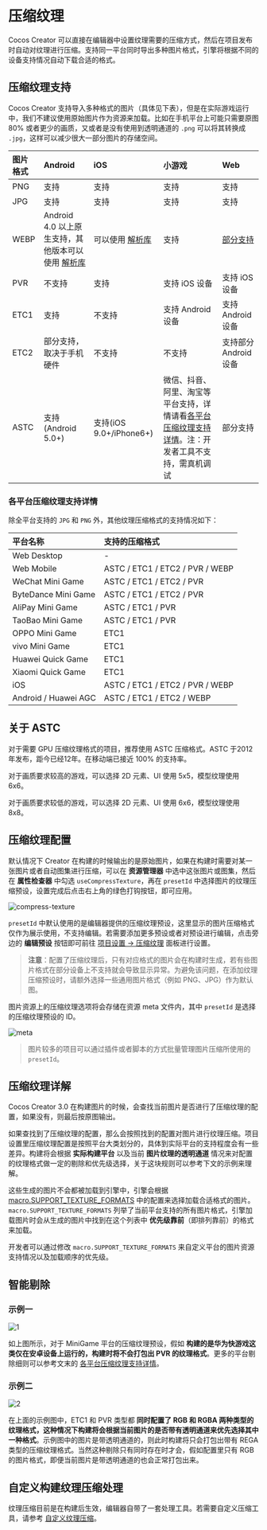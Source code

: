 # 压缩纹理

Cocos Creator 可以直接在编辑器中设置纹理需要的压缩方式，然后在项目发布时自动对纹理进行压缩。支持同一平台同时导出多种图片格式，引擎将根据不同的设备支持情况自动下载合适的格式。

## 压缩纹理支持

Cocos Creator 支持导入多种格式的图片（具体见下表），但是在实际游戏运行中，我们不建议使用原始图片作为资源来加载。比如在手机平台上可能只需要原图 80% 或者更少的画质，又或者是没有使用到透明通道的 `.png` 可以将其转换成 `.jpg`，这样可以减少很大一部分图片的存储空间。

| 图片格式 | Android | iOS | 小游戏 | Web  |
| :------ | :------ | :------ | :----- | :------ |
| PNG | 支持 | 支持   | 支持 | 支持 |
| JPG | 支持 | 支持 | 支持 | 支持 |
| WEBP | Android 4.0 以上原生支持，其他版本可以使用 [解析库](https://github.com/alexey-pelykh/webp-android-backport) | 可以使用 [解析库](https://github.com/carsonmcdonald/WebP-iOS-example) | 支持 | [部分支持](https://caniuse.com/#feat=webp) |
| PVR | 不支持 | 支持 | 支持 iOS 设备 | 支持 iOS 设备 |
| ETC1 | 支持 | 不支持 | 支持 Android 设备 | 支持 Android 设备 |
| ETC2 | 部分支持，取决于手机硬件 | 不支持 | 不支持 | 支持部分 Android 设备 |
| ASTC | 支持(Android 5.0+)  | 支持(iOS 9.0+/iPhone6+) | 微信、抖音、阿里、淘宝等平台支持，详情请看[各平台压缩纹理支持详情](#各平台压缩纹理支持详情)。注：开发者工具不支持，需真机调试 | 部分支持 |

### 各平台压缩纹理支持详情

除全平台支持的 `JPG` 和 `PNG` 外，其他纹理压缩格式的支持情况如下：

| 平台名称          | 支持的压缩格式 |
| :---------------- | :------------------- |
| Web Desktop       | - |
| Web Mobile        | ASTC / ETC1 / ETC2 / PVR / WEBP |
| WeChat Mini Game  | ASTC / ETC1 / ETC2 / PVR    |
| ByteDance Mini Game | ASTC / ETC1 / ETC2 / PVR  |
| AliPay Mini Game  | ASTC / ETC1 / PVR           |
| TaoBao Mini Game  | ASTC / ETC1 / PVR           |
| OPPO Mini Game    | ETC1                        |
| vivo Mini Game    | ETC1                        |
| Huawei Quick Game | ETC1                        |
| Xiaomi Quick Game | ETC1                        |
| iOS               | ASTC / ETC1 / ETC2 / PVR / WEBP |
| Android / Huawei AGC | ASTC / ETC1 / ETC2 / WEBP |

## 关于 ASTC

对于需要 GPU 压缩纹理格式的项目，推荐使用 ASTC 压缩格式。ASTC 于2012 年发布，距今已经12年。在移动端已接近 100% 的支持率。

对于画质要求较高的游戏，可以选择 2D 元素、UI 使用 5x5，模型纹理使用 6x6。

对于画质要求较低的游戏，可以选择 2D 元素、UI 使用 6x6，模型纹理使用 8x8。

## 压缩纹理配置

默认情况下 Creator 在构建的时候输出的是原始图片，如果在构建时需要对某一张图片或者自动图集进行压缩，可以在 **资源管理器** 中选中这张图片或图集，然后在 **属性检查器** 中勾选 `useCompressTexture`，再在 `presetId` 中选择图片的纹理压缩预设，设置完成后点击右上角的绿色打钩按钮，即可应用。

![compress-texture](compress-texture/compress-texture.png)

`presetId` 中默认使用的是编辑器提供的压缩纹理预设，这里显示的图片压缩格式仅作为展示使用，不支持编辑。若需要添加更多预设或者对预设进行编辑，点击旁边的 **编辑预设** 按钮即可前往 [项目设置 -> 压缩纹理](../editor/project/index.md) 面板进行设置。

> **注意**：配置了压缩纹理后，只有对应格式的图片会在构建时生成，若有些图片格式在部分设备上不支持就会导致显示异常。为避免该问题，在添加纹理压缩预设时，请额外选择一些通用图片格式（例如 PNG、JPG）作为默认图。

图片资源上的压缩纹理选项将会存储在资源 meta 文件内，其中 `presetId` 是选择的压缩纹理预设的 ID。

![meta](compress-texture/meta.png)

> 图片较多的项目可以通过插件或者脚本的方式批量管理图片压缩所使用的 `presetId`。

## 压缩纹理详解

Cocos Creator 3.0 在构建图片的时候，会查找当前图片是否进行了压缩纹理的配置，如果没有，则最后按原图输出。

如果查找到了压缩纹理的配置，那么会按照找到的配置对图片进行纹理压缩。项目设置里压缩纹理配置是按照平台大类划分的，具体到实际平台的支持程度会有一些差异。构建将会根据 **实际构建平台** 以及当前 **图片纹理的透明通道** 情况来对配置的纹理格式做一定的剔除和优先级选择，关于这块规则可以参考下文的示例来理解。

这些生成的图片不会都被加载到引擎中，引擎会根据 [macro.SUPPORT_TEXTURE_FORMATS](%__APIDOC__%/zh/interface/Macro?id=SUPPORT_TEXTURE_FORMATS) 中的配置来选择加载合适格式的图片。`macro.SUPPORT_TEXTURE_FORMATS` 列举了当前平台支持的所有图片格式，引擎加载图片时会从生成的图片中找到在这个列表中 **优先级靠前**（即排列靠前）的格式来加载。

开发者可以通过修改 `macro.SUPPORT_TEXTURE_FORMATS` 来自定义平台的图片资源支持情况以及加载顺序的优先级。

## 智能剔除

### 示例一

![1](compress-texture/compress-1.png)

如上图所示，对于 MiniGame 平台的压缩纹理预设，假如 **构建的是华为快游戏这类仅在安卓设备上运行的，构建时将不会打包出 PVR 的纹理格式**。更多的平台剔除细则可以参考文末的 [各平台压缩纹理支持详情](#各平台压缩纹理支持详情)。

### 示例二

![2](compress-texture/compress-2.png)

在上面的示例图中，ETC1 和 PVR 类型都 **同时配置了 RGB 和 RGBA 两种类型的纹理格式，这种情况下构建将会根据当前图片的是否带有透明通道来优先选择其中一种格式**。示例图中的图片是带透明通道的，则此时构建将只会打包出带有 REGA 类型的压缩纹理格式。当然这种剔除只有同时存在时才会，假如配置里只有 RGB 的图片格式，即便当前图片是带透明通道的也会正常打包出来。

## 自定义构建纹理压缩处理

纹理压缩目前是在构建后生效，编辑器自带了一套处理工具。若需要自定义压缩工具，请参考 [自定义纹理压缩](../editor/publish/custom-build-plugin.md#%E8%87%AA%E5%AE%9A%E4%B9%89%E7%BA%B9%E7%90%86%E5%8E%8B%E7%BC%A9%E5%A4%84%E7%90%86)。
